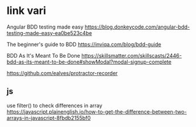 # link vari

Angular BDD testing made easy
https://blog.donkeycode.com/angular-bdd-testing-made-easy-ea0be523c4be

The beginner's guide to BDD
https://inviqa.com/blog/bdd-guide


BDD As It's Meant To Be Done
https://skillsmatter.com/skillscasts/2446-bdd-as-its-meant-to-be-done#showModal?modal-signup-complete

https://github.com/ealves/protractor-recorder

## js
use filter() to check differences in array https://javascript.plainenglish.io/how-to-get-the-difference-between-two-arrays-in-javascript-8fbdb2155bf0

